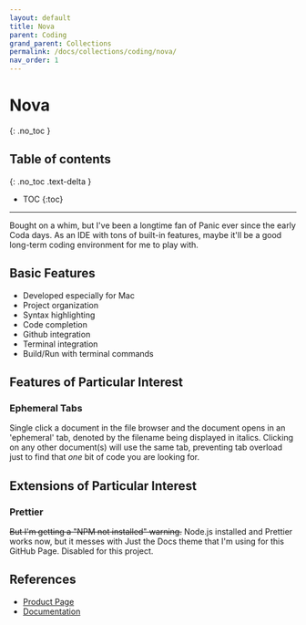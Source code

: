 ```yaml
---
layout: default
title: Nova
parent: Coding
grand_parent: Collections
permalink: /docs/collections/coding/nova/
nav_order: 1
---
```


# Nova
{: .no_toc }

## Table of contents
{: .no_toc .text-delta }

- TOC
{:toc}

---

Bought on a whim, but I've been a longtime fan of Panic ever since the early Coda days. As an IDE with tons of built-in features, maybe it'll be a good long-term coding environment for me to play with.

## Basic Features
* Developed especially for Mac
* Project organization
* Syntax highlighting
* Code completion
* Github integration
* Terminal integration
* Build/Run with terminal commands

## Features of Particular Interest

### Ephemeral Tabs
Single click a document in the file browser and the document opens in an 'ephemeral' tab, denoted by the filename being displayed in italics. Clicking on any other document(s) will use the same tab, preventing tab overload just to find that *one* bit of code you are looking for.

## Extensions of Particular Interest

### Prettier
~~But I'm getting a "NPM not installed" warning.~~ Node.js installed and Prettier works now, but it messes with Just the Docs theme that I'm using for this GitHub Page. Disabled for this project.

## References
* [Product Page](https://nova.app/)
* [Documentation](https://library.panic.com/nova/)
